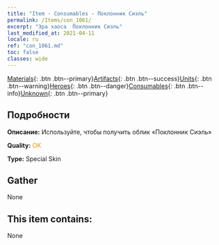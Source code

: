 ```yaml
---
title: "Item - Consumables - Поклонник Сиэль"
permalink: /Items/con_1061/
excerpt: "Эра хаоса  Поклонник Сиэль"
last_modified_at: 2021-04-11
locale: ru
ref: "con_1061.md"
toc: false
classes: wide
---
```

 [Materials](/ru/Items/){: .btn .btn--primary}[Artifacts](/ru/Items/Artifacts/){: .btn .btn--success}[Units](/ru/Items/Units/){: .btn .btn--warning}[Heroes](/ru/Items/Heroes/){: .btn .btn--danger}[Consumables](/ru/Items/Consumables/){: .btn .btn--info}[Unknown](/ru/Items/Unknown/){: .btn .btn--primary}

## Подробности
 **Описание:** Используйте, чтобы получить облик «Поклонник Сиэль»

 **Quality:** <span style="color: #FF8C00">OK</span>

 **Type:** Special Skin

## Gather

  None

## This item contains:

  None

